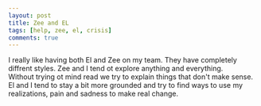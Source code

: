 ```yaml
---
layout: post
title: Zee and EL
tags: [help, zee, el, crisis]
comments: true
---
```

I really like having both El and Zee on my team. They have completely diffrent styles. Zee and I tend ot explore anything and everything.   
Without trying ot mind read we try to explain things that don't make sense. El and I tend to stay a bit more grounded and try to find ways to use my realizations, pain and sadness to make real change.